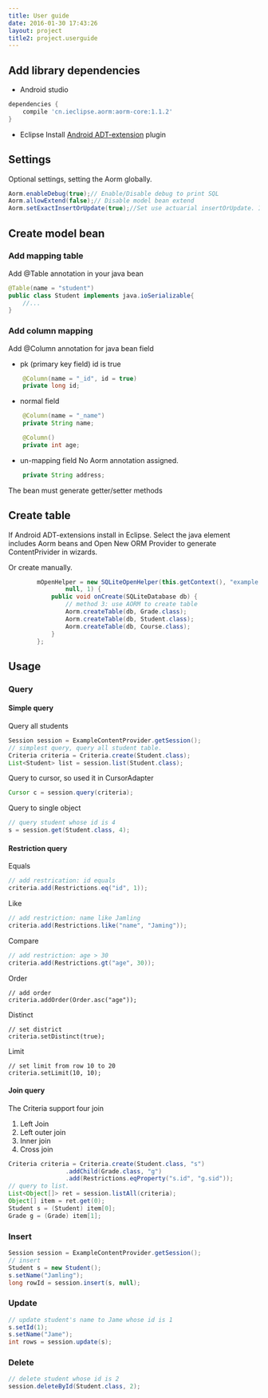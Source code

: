 ```yaml
---
title: User guide
date: 2016-01-30 17:43:26
layout: project
title2: project.userguide
---
```


## Add library dependencies
- Android studio
```gradle
dependencies {
    compile 'cn.ieclipse.aorm:aorm-core:1.1.2'
}
```
- Eclipse
Install [Android ADT-extension](https://marketplace.eclipse.org/content/android-adt-extensions) plugin

## Settings

Optional settings, setting the Aorm globally.
```java
Aorm.enableDebug(true);// Enable/Disable debug to print SQL
Aorm.allowExtend(false);// Disable model bean extend
Aorm.setExactInsertOrUpdate(true);//Set use actuarial insertOrUpdate. If true, will query the object from database, insert if not exists or update if exist, otherwise insert when PK is 0 or update when PK more than 0 (maybe update fail)
```

## Create model bean

### Add mapping table
Add @Table annotation in your java bean

```java
@Table(name = "student")
public class Student implements java.ioSerializable{
    //...
}
```

### Add column mapping
Add @Column annotation for java bean field

- pk (primary key field)
id is true
```java
    @Column(name = "_id", id = true)
    private long id;
```

- normal field

```java
    @Column(name = "_name")
    private String name;

    @Column()
    private int age;
```

- un-mapping field
No Aorm annotation assigned.
```java
    private String address;
```

The bean must generate getter/setter methods

## Create table
If Android ADT-extensions install in Eclipse. Select the java element includes Aorm beans and Open New ORM Provider to generate ContentPrivider in wizards.

Or create manually.
```java
        mOpenHelper = new SQLiteOpenHelper(this.getContext(), "example.db",
                null, 1) {
            public void onCreate(SQLiteDatabase db) {
                // method 3: use AORM to create table
                Aorm.createTable(db, Grade.class);
                Aorm.createTable(db, Student.class);
                Aorm.createTable(db, Course.class);
            }
        };
```

## Usage

### Query

#### Simple query
Query all students
```java
Session session = ExampleContentProvider.getSession();
// simplest query, query all student table.
Criteria criteria = Criteria.create(Student.class);
List<Student> list = session.list(Student.class);
```
Query to cursor, so used it in CursorAdapter
```java
Cursor c = session.query(criteria);
```

Query to single object
```java
// query student whose id is 4
s = session.get(Student.class, 4);
```
#### Restriction query
Equals
```java
// add restrication: id equals
criteria.add(Restrictions.eq("id", 1));
```
Like
```java
// add restriction: name like Jamling
criteria.add(Restrictions.like("name", "Jaming"));
```
Compare
```java
// add restriction: age > 30
criteria.add(Restrictions.gt("age", 30));
```
Order
```
// add order
criteria.addOrder(Order.asc("age"));
```
Distinct
```
// set district
criteria.setDistinct(true);
```
Limit
```
// set limit from row 10 to 20
criteria.setLimit(10, 10);
```

#### Join query
The Criteria support four join
1. Left Join
2. Left outer join
3. Inner join
4. Cross join

```java
Criteria criteria = Criteria.create(Student.class, "s")
                .addChild(Grade.class, "g")
                .add(Restrictions.eqProperty("s.id", "g.sid"));
// query to list.
List<Object[]> ret = session.listAll(criteria);
Object[] item = ret.get(0);
Student s = (Student) item[0];
Grade g = (Grade) item[1];
```

### Insert
```java
Session session = ExampleContentProvider.getSession();
// insert
Student s = new Student();
s.setName("Jamling");
long rowId = session.insert(s, null);
```

### Update
```java
// update student's name to Jame whose id is 1
s.setId(1);
s.setName("Jame");
int rows = session.update(s);
```

### Delete
```java
// delete student whose id is 2
session.deleteById(Student.class, 2);
```




